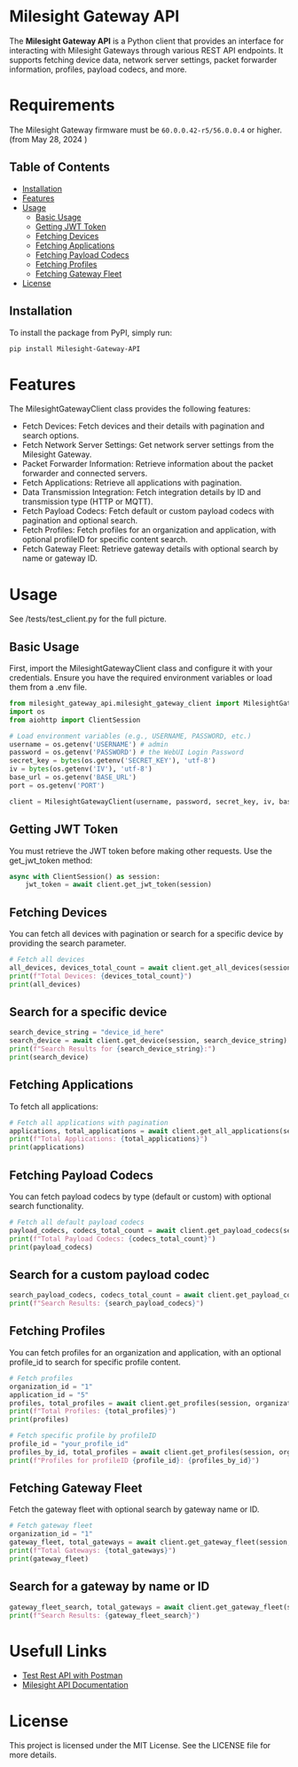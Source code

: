 # Milesight Gateway API

The **Milesight Gateway API** is a Python client that provides an interface for interacting with  Milesight Gateways through various REST API endpoints. It supports fetching device data, network server settings, packet forwarder information, profiles, payload codecs, and more.

# Requirements

The Milesight Gateway firmware must be ```60.0.0.42-r5/56.0.0.4``` or higher. (from May 28, 2024 )


## Table of Contents

- [Installation](#installation)
- [Features](#features)
- [Usage](#usage)
  - [Basic Usage](#basic-usage)
  - [Getting JWT Token](#getting-jwt-token)
  - [Fetching Devices](#fetching-devices)
  - [Fetching Applications](#fetching-applications)
  - [Fetching Payload Codecs](#fetching-payload-codecs)
  - [Fetching Profiles](#fetching-profiles)
  - [Fetching Gateway Fleet](#fetching-gateway-fleet)
- [License](#license)

## Installation

To install the package from PyPI, simply run:

```bash
pip install Milesight-Gateway-API
```

# Features

The MilesightGatewayClient class provides the following features:

- Fetch Devices: Fetch devices and their details with pagination and search options.
- Fetch Network Server Settings: Get network server settings from the Milesight Gateway.
- Packet Forwarder Information: Retrieve information about the packet forwarder and connected servers.
- Fetch Applications: Retrieve all applications with pagination.
- Data Transmission Integration: Fetch integration details by ID and transmission type (HTTP or MQTT).
- Fetch Payload Codecs: Fetch default or custom payload codecs with pagination and optional search.
- Fetch Profiles: Fetch profiles for an organization and application, with optional profileID for specific content search.
- Fetch Gateway Fleet: Retrieve gateway details with optional search by name or gateway ID.

# Usage

See /tests/test_client.py for the full picture.

## Basic Usage

First, import the MilesightGatewayClient class and configure it with your credentials. 
Ensure you have the required environment variables or load them from a .env file.


```python
from milesight_gateway_api.milesight_gateway_client import MilesightGatewayClient
import os
from aiohttp import ClientSession

# Load environment variables (e.g., USERNAME, PASSWORD, etc.)
username = os.getenv('USERNAME') # admin
password = os.getenv('PASSWORD') # the WebUI Login Password
secret_key = bytes(os.getenv('SECRET_KEY'), 'utf-8')
iv = bytes(os.getenv('IV'), 'utf-8')
base_url = os.getenv('BASE_URL')
port = os.getenv('PORT')

client = MilesightGatewayClient(username, password, secret_key, iv, base_url, port)
```

## Getting JWT Token

You must retrieve the JWT token before making other requests. Use the get_jwt_token method:

```python
async with ClientSession() as session:
    jwt_token = await client.get_jwt_token(session)    
```

## Fetching Devices

You can fetch all devices with pagination or search for a specific device by providing the search parameter.

```python
# Fetch all devices
all_devices, devices_total_count = await client.get_all_devices(session)
print(f"Total Devices: {devices_total_count}")
print(all_devices)
```

## Search for a specific device
```python
search_device_string = "device_id_here"
search_device = await client.get_device(session, search_device_string)
print(f"Search Results for {search_device_string}:")
print(search_device)
```
## Fetching Applications

To fetch all applications:

```python
# Fetch all applications with pagination
applications, total_applications = await client.get_all_applications(session)
print(f"Total Applications: {total_applications}")
print(applications)
```

## Fetching Payload Codecs

You can fetch payload codecs by type (default or custom) with optional search functionality.

```python
# Fetch all default payload codecs
payload_codecs, codecs_total_count = await client.get_payload_codecs(session, codec_type='default')
print(f"Total Payload Codecs: {codecs_total_count}")
print(payload_codecs)
```

## Search for a custom payload codec

```python
search_payload_codecs, codecs_total_count = await client.get_payload_codecs(session, codec_type='custom', search="custom_codec_name")
print(f"Search Results: {search_payload_codecs}")
```

## Fetching Profiles

You can fetch profiles for an organization and application, with an optional profile_id to search for specific profile content.

```python
# Fetch profiles
organization_id = "1"
application_id = "5"
profiles, total_profiles = await client.get_profiles(session, organization_id, application_id)
print(f"Total Profiles: {total_profiles}")
print(profiles)
```

```python
# Fetch specific profile by profileID
profile_id = "your_profile_id"
profiles_by_id, total_profiles = await client.get_profiles(session, organization_id, application_id, profile_id=profile_id)
print(f"Profiles for profileID {profile_id}: {profiles_by_id}")
```

## Fetching Gateway Fleet

Fetch the gateway fleet with optional search by gateway name or ID.

```python
# Fetch gateway fleet
organization_id = "1"
gateway_fleet, total_gateways = await client.get_gateway_fleet(session, organization_id)
print(f"Total Gateways: {total_gateways}")
print(gateway_fleet)
```

## Search for a gateway by name or ID

```python
gateway_fleet_search, total_gateways = await client.get_gateway_fleet(session, organization_id, search="gateway_name_or_id")
print(f"Search Results: {gateway_fleet_search}")
```

# Usefull Links

- [Test Rest API with Postman](https://support.milesight-iot.com/support/solutions/articles/73000514150-how-to-test-milesight-gateway-http-api-by-postman-)
- [Milesight API Documentation](https://support.milesight-iot.com/helpdesk/attachments/73117065743)


# License

This project is licensed under the MIT License. See the LICENSE file for more details.